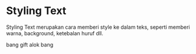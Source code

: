 # Styling Text

Styling Text merupakan cara memberi style ke dalam teks, seperti memberi warna, background, ketebalan huruf dll.

bang gift alok bang
